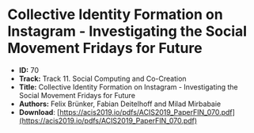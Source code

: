 # Collective Identity Formation on Instagram - Investigating the Social Movement Fridays for Future

- **ID:** 70
- **Track:** Track 11. Social Computing and Co-Creation
- **Title:** Collective Identity Formation on Instagram - Investigating the Social Movement Fridays for Future
- **Authors:** Felix Brünker, Fabian Deitelhoff and Milad Mirbabaie
- **Download**: [https://acis2019.io/pdfs/ACIS2019_PaperFIN_070.pdf](https://acis2019.io/pdfs/ACIS2019_PaperFIN_070.pdf)